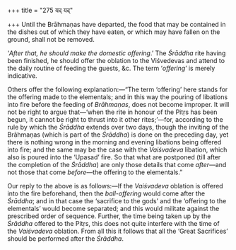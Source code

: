 +++
title = "275 यद् यद्"

+++
Until the Brāhmaṇas have departed, the food that may be contained in the
dishes out of which they have eaten, or which may have fallen on the
ground, shall not be removed.

‘*After that, he should make the domestic offering*.’ The *Śrāddha* rite
having been finished, he should offer the oblation to the Viśvedevas and
attend to the daily routine of feeding the guests, &c. The term
‘*offering*’ is merely indicative.

Others offer the following explanation:—“The term ‘offering’ here stands
for the offering made to the elementals; and in this way the pouring of
libations into fire before the feeding of *Brāhmaṇas*, does not become
improper. It will not be right to argue that—‘when the rite in honour of
the Pitṛs has been begun, it cannot be right to thrust into it other
rites;’—for, according to the rule by which the *Śrāddha* extends over
two days, though the inviting of the Brāhmaṇas (which is part of the
*Śrāddha*) is done on the preceding day, yet there is nothing wrong in
the morning and evening libations being offered into fire; and the same
may be the case with the *Vaiśvadeva* libation, which also is poured
into the ‘Upasad’ fire. So that what are postponed (till after the
completion of the *Śrāddha*) are only those details that come
*after*—and not those that come *before*—the offering to the
elementals.”

Our reply to the above is as follows:—If the *Vaiśvadeva* oblation is
offered into the fire beforehand, then the *ball-offering* would come
after the *Śrāddha*; and in that case the ‘sacrifice to the gods’ and
the ‘offering to the elementals’ would become separated; and this would
militate against the prescribed order of sequence. Further, the time
being taken up by the *Śrāddha* offered to the Pitṛs, this does not
quite interfere with the time of the *Vaiśvadeva* oblation. From all
this it follows that all the ‘Great Sacrifices’ should be performed
after the *Śrāddha*.


